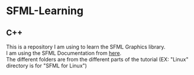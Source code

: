 # SFML-Learning
## C++
This is a repository I am using to learn the SFML Graphics library.  
I am using the SFML Documentation from [here](https://www.sfml-dev.org/learn.php).  
The different folders are from the different parts of the tutorial (EX: "Linux" directory is for "SFML for Linux")  